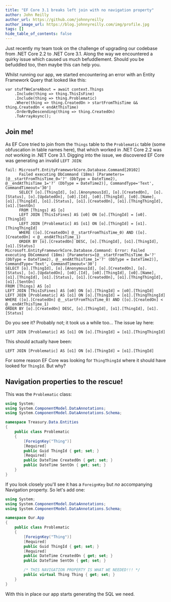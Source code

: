 ```yaml
---
title: "EF Core 3.1 breaks left join with no navigation property"
author: John Reilly
author_url: https://github.com/johnnyreilly
author_image_url: https://blog.johnnyreilly.com/img/profile.jpg
tags: []
hide_table_of_contents: false
---
```

Just recently my team took on the challenge of upgrading our codebase from .NET Core 2.2 to .NET Core 3.1. Along the way we encountered a quirky issue which caused us much befuddlement. Should you be befuddled too, then maybe this can help you.

 Whilst running our app, we started encountering an error with an Entity Framework Query that looked like this:

```
var stuffWeCareAbout = await context.Things
    .Include(thing => thing.ThisIsFine)
    .Include(thing => thing.Problematic)
    .Where(thing => thing.CreatedOn > startFromThisTime && thing.CreatedOn < endAtThisTime)
    .OrderByDescending(thing => thing.CreatedOn)
    .ToArrayAsync();
```

## Join me!

As EF Core tried to join from the `Things` table to the `Problematic` table (some obfuscation in table names here), that which worked in .NET Core 2.2 was *not* working in .NET Core 3.1. Digging into the issue, we discovered EF Core was generating an invalid `LEFT JOIN`:

```
fail: Microsoft.EntityFrameworkCore.Database.Command[20102]
      Failed executing DbCommand (18ms) [Parameters=[@__startFromThisTime_0='?' (DbType = DateTime2), @__endAtThisTime_1='?' (DbType = DateTime2)], CommandType='Text', CommandTimeout='30']
      SELECT [o].[ThingId], [o].[AnonymousId], [o].[CreatedOn],  [o].[Status], [o].[UpdatedOn], [o0].[Id], [o0].[ThingId], [o0].[Name], [o1].[ThingId], [o1].[Status], [o1].[CreatedOn], [o1].[ThingThingId], [o1].[SentOn]
      FROM [Things] AS [o]
      LEFT JOIN [ThisIsFines] AS [o0] ON [o].[ThingId] = [o0].[ThingId]
      LEFT JOIN [Problematic] AS [o1] ON [o].[ThingId] = [o1].[ThingThingId]
      WHERE ([o].[CreatedOn] @__startFromThisTime_0) AND ([o].[CreatedOn] < @__endAtThisTime_1)
      ORDER BY [o].[CreatedOn] DESC, [o].[ThingId], [o1].[ThingId], [o1].[Status]
Microsoft.EntityFrameworkCore.Database.Command: Error: Failed executing DbCommand (18ms) [Parameters=[@__startFromThisTime_0='?' (DbType = DateTime2), @__endAtThisTime_1='?' (DbType = DateTime2)], CommandType='Text', CommandTimeout='30']
SELECT [o].[ThingId], [o].[AnonymousId], [o].[CreatedOn], [o].[Status], [o].[UpdatedOn], [o0].[Id], [o0].[ThingId], [o0].[Name], [o1].[ThingId], [o1].[Status], [o1].[CreatedOn], [o1].[ThingThingId], [o1].[SentOn]
FROM [Things] AS [o]
LEFT JOIN [ThisIsFines] AS [o0] ON [o].[ThingId] = [o0].[ThingId]
LEFT JOIN [Problematic] AS [o1] ON [o].[ThingId] = [o1].[ThingThingId]
WHERE ([o].[CreatedOn] @__startFromThisTime_0) AND ([o].[CreatedOn] < @__endAtThisTime_1)
ORDER BY [o].[CreatedOn] DESC, [o].[ThingId], [o1].[ThingId], [o1].[Status]
```

Do you see it? Probably not; it took us a while too... The issue lay here:

```
LEFT JOIN [Problematic] AS [o1] ON [o].[ThingId] = [o1].[ThingThingId]
```

This should actually have been:

```
LEFT JOIN [Problematic] AS [o1] ON [o].[ThingId] = [o1].[ThingId]
```

For some reason EF Core was looking for `ThingThingId` where it should have looked for `ThingId`. But why?

## Navigation properties to the rescue!

This was the `Problematic` class:

```cs
using System;
using System.ComponentModel.DataAnnotations;
using System.ComponentModel.DataAnnotations.Schema;

namespace Treasury.Data.Entities
{
    public class Problematic
    {
        [ForeignKey("Thing")]
        [Required]
        public Guid ThingId { get; set; }
        [Required]
        public DateTime CreatedOn { get; set; }
        public DateTime SentOn { get; set; }
    }
}
```

If you look closely you'll see it has a `ForeignKey` but *no* accompanying Navigation property. So let's add one:

```cs
using System;
using System.ComponentModel.DataAnnotations;
using System.ComponentModel.DataAnnotations.Schema;

namespace Our.App
{
    public class Problematic
    {
        [ForeignKey("Thing")]
        [Required]
        public Guid ThingId { get; set; }
        [Required]
        public DateTime CreatedOn { get; set; }
        public DateTime SentOn { get; set; }

        /* THIS NAVIGATION PROPERTY IS WHAT WE NEEDED!!! */
        public virtual Thing Thing { get; set; }
    }
}
```

With this in place our app starts generating the SQL we need.


